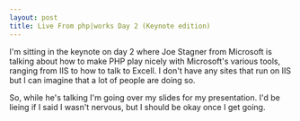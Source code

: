 ```yaml
--- 
layout: post
title: Live From php|works Day 2 (Keynote edition)
---
```

<p>
I'm sitting in the keynote on day 2 where Joe Stagner from Microsoft is talking about how to make PHP play nicely with Microsoft's various tools, ranging from IIS to how to talk to Excell.  I don't have any sites that run on IIS but I can imagine that a lot of people are doing  so.
</p>
<p>
So, while he's talking I'm going over my slides for my presentation.  I'd be lieing if I said I wasn't nervous, but I should be okay once I get going.
</p>
